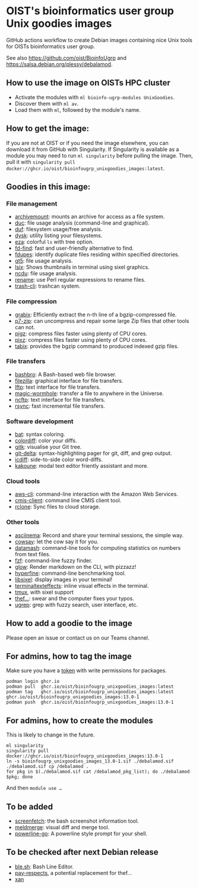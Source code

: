 OIST's bioinformatics user group Unix goodies images
====================================================

GitHub actions workflow to create Debian images containing nice Unix tools for
OISTs bioinformatics user group.

See also <https://github.com/oist/BioinfoUgrp> and
<https://salsa.debian.org/plessy/debalamod>.

## How to use the image on OISTs HPC cluster

 - Activate the modules with `ml bioinfo-ugrp-modules UnixGoodies`.
 - Discover them with `ml av`.
 - Load them with `ml`, followed by the module's name.  

## How to get the image:

If you are not at OIST or if you need the image elsewhere, you can download
it from GitHub with Singularity.  If Singularity is available as a module you
may need to run `ml singularity` before pulling the image.  Then, pull it with
`singularity pull docker://ghcr.io/oist/bioinfougrp_unixgoodies_images:latest`.

## Goodies in this image:

### File management

 - [archivemount](https://github.com/cybernoid/archivemount): mounts an archive for access as a file system.
 - [duc](https://duc.zevv.nl/): file usage analysis (command-line and graphical).
 - [duf](https://github.com/muesli/duf): filesystem usage/free analysis.
 - [dysk](https://github.com/Canop/dysk): utility listing your filesystems.
 - [eza](https://eza.rocks/): colorful `ls` with tree option.
 - [fd-find](https://github.com/sharkdp/fd): fast and user-friendly alternative to find.
 - [fdupes](https://github.com/adrianlopezroche/fdupes): identify duplicate files residing within specified directories.
 - [gt5](https://gt5.sourceforge.net/): file usage analysis.
 - [lsix](https://github.com/hackerb9/lsix): Shows thumbnails in terminal using sixel graphics.
 - [ncdu](https://dev.yorhel.nl/ncdu): file usage analysis.
 - [rename](https://metacpan.org/dist/File-Rename): use Perl regular expressions to rename files.
 - [trash-cli](https://github.com/andreafrancia/trash-cli): trashcan system.

### File compression

 - [grabix](https://github.com/arq5x/grabix): Efficiently extract the n-th line of a bgzip-compressed file.
 - [p7-zip](https://sourceforge.net/projects/p7zip/): can uncompress and repair some large Zip files that other tools can not.
 - [pigz](http://zlib.net/pigz/): compress files faster using plenty of CPU cores.
 - [pixz](https://github.com/vasi/pixz): compress files faster using plenty of CPU cores.
 - [tabix](https://github.com/samtools/htslib): provides the bgzip command to produced indexed gzip files.

### File transfers

 - [bashbro](https://github.com/victrixsoft/bashbro): A Bash-based web file browser.
 - [filezilla](https://filezilla-project.org/): graphical interface for file transfers.
 - [lftp](https://lftp.yar.ru/): text interface for file transfers.
 - [magic-wormhole](https://github.com/magic-wormhole/magic-wormhole): transfer a file to anywhere in the Universe.
 - [ncftp](http://www.ncftpd.com/ncftp/): text interface for file transfers.
 - [rsync](https://rsync.samba.org/): fast incremental file transfers.

### Software development

 - [bat](https://github.com/sharkdp/bat): syntax coloring.
 - [colordiff](https://www.colordiff.org/): color your diffs.
 - [gitk](https://git-scm.com/docs/gitk): visualise your Git tree.
 - [git-delta](https://github.com/dandavison/delta): syntax-highlighting pager for git, diff, and grep output.
 - [icdiff](https://www.jefftk.com/icdiff): side-to-side color word-diffs.
 - [kakoune](http://kakoune.org/): modal text editor friently assistant and more.

### Cloud tools

 - [aws-cli](https://github.com/aws/aws-cli): command-line interaction with the Amazon Web Services.
 - [cmis-client](https://github.com/tdf/libcmis): command line CMIS client tool.
 - [rclone](https://rclone.org/): Sync files to cloud storage.

### Other tools

 - [asciinema](https://asciinema.org/): Record and share your terminal sessions, the simple way.
 - [cowsay](https://web.archive.org/web/20071026043648/http://www.nog.net/~tony/warez/cowsay.shtml): let the cow say it for you.
 - [datamash](https://www.gnu.org/software/datamash/): command-line tools for computing statistics on numbers from text files.
 - [fzf](https://junegunn.github.io/fzf/): command-line fuzzy finder.
 - [glow](https://github.com/charmbracelet/glow): Render markdown on the CLI, with pizzazz!
 - [hyperfine](https://github.com/sharkdp/hyperfine): command-line benchmarking tool.
 - [libsixel](https://saitoha.github.io/libsixel/): display images in your terminal!
 - [terminaltexteffects](https://chrisbuilds.github.io/terminaltexteffects/appguide/): inline visual effects in the terminal.
 - [tmux](https://github.com/tmux/tmux/), with sixel support
 - [thef...](https://github.com/nvbn/thefuck): swear and the computer fixes your typos.
 - [ugrep](https://ugrep.com/): grep with fuzzy search, user interface, etc.

## How to add a goodie to the image

Please open an issue or contact us on our Teams channel.

## For admins, how to tag the image

Make sure you have a
[token](https://docs.github.com/en/authentication/keeping-your-account-and-data-secure/creating-a-personal-access-token)
with write permissions for packages.

```
podman login ghcr.io
podman pull  ghcr.io/oist/bioinfougrp_unixgoodies_images:latest
podman tag   ghcr.io/oist/bioinfougrp_unixgoodies_images:latest ghcr.io/oist/bioinfougrp_unixgoodies_images:13.0-1
podman push  ghcr.io/oist/bioinfougrp_unixgoodies_images:13.0-1
```

## For admins, how to create the modules

This is likely to change in the future.

```
ml singularity
singularity pull docker://ghcr.io/oist/bioinfougrp_unixgoodies_images:13.0-1
ln -s bioinfougrp_unixgoodies_images_13.0-1.sif ./debalamod.sif
./debalamod.sif cp /debalamod .
for pkg in $(./debalamod.sif cat /debalamod_pkg_list); do ./debalamod $pkg; done
```

And then `module use …`

## To be added

 - [screenfetch](https://github.com/KittyKatt/screenFetch): the bash screenshot information tool.
 - [meldmerge](https://meldmerge.org/): visual diff and merge tool.
 - [powerline-go](https://github.com/justjanne/powerline-go): A powerline style prompt for your shell.

## To be checked after next Debian release

 - [ble.sh](https://github.com/akinomyoga/ble.sh): Bash Line Editor.
 - [pay-respects](https://github.com/iffse/pay-respects), a potential replacement for thef…
 - [xan](https://github.com/medialab/xan)
